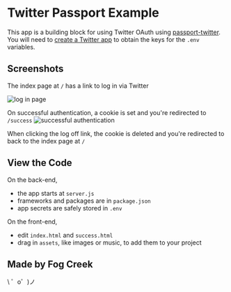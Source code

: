 Twitter Passport Example
========================

This app is a building block for using Twitter OAuth using [passport-twitter](https://github.com/jaredhanson/passport-twitter). You will need to [create a Twitter app](https://apps.twitter.com/app/new) to obtain the keys for the `.env` variables.

## Screenshots

The index page at `/` has a link to log in via Twitter

![log in page](https://cdn.glitch.com/06290abf-71bb-4336-9447-5364c4b2b6d6%2Findex.png)

On successful authentication, a cookie is set and you're redirected to `/success`
![successful authentication](https://cdn.glitch.com/06290abf-71bb-4336-9447-5364c4b2b6d6%2Fsuccess.png)

When clicking the log off link, the cookie is deleted and you're redirected to back to the index page at `/`

## View the Code

On the back-end,
- the app starts at `server.js`
- frameworks and packages are in `package.json`
- app secrets are safely stored in `.env`

On the front-end,
- edit `index.html` and `success.html`
- drag in `assets`, like images or music, to add them to your project


Made by Fog Creek
-----------------

\ ゜o゜)ノ

